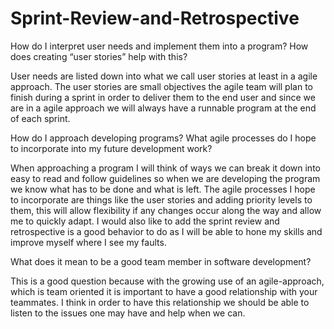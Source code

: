 # Sprint-Review-and-Retrospective

How do I interpret user needs and implement them into a program? How does creating “user stories” help with this?

User needs are listed down into what we call user stories at least in a agile approach. The user stories are small objectives the agile team will plan to finish during a sprint in order to deliver them to the end user and since we are in a agile approach we will always have a runnable program at the end of each sprint. 

How do I approach developing programs? What agile processes do I hope to incorporate into my future development work?

When approaching a program I will think of ways we can break it down into easy to read and follow guidelines so when we are developing the program we know what has to be done and what is left. The agile processes I hope to incorporate are things like the user stories and adding priority levels to them, this will allow flexibility if any changes occur along the way and allow me to quickly adapt. I would also like to add the sprint review and retrospective is a good behavior to do as I will be able to hone my skills and improve myself where I see my faults.

What does it mean to be a good team member in software development?

This is a good question because with the growing use of an agile-approach, which is team oriented it is important to have a good relationship with your teammates. I think in order to have this relationship we should be able to listen to the issues one may have and help when we can. 
